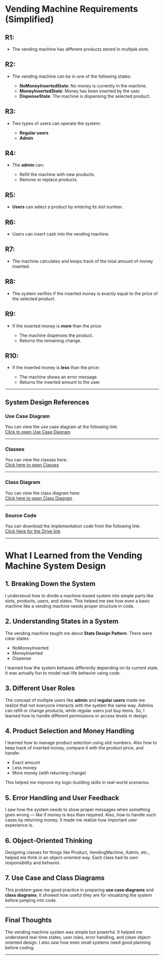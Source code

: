# Vending Machine Requirements (Simplified)

## R1:

* The vending machine has different products stored in multiple slots.

## R2:

* The vending machine can be in one of the following states:

  * **NoMoneyInsertedState**: No money is currently in the machine.
  * **MoneyInsertedState**: Money has been inserted by the user.
  * **DispenseState**: The machine is dispensing the selected product.

## R3:

* Two types of users can operate the system:

  * **Regular users**
  * **Admin**

## R4:

* The **admin** can:

  * Refill the machine with new products.
  * Remove or replace products.

## R5:

* **Users** can select a product by entering its slot number.

## R6:

* Users can insert cash into the vending machine.

## R7:

* The machine calculates and keeps track of the total amount of money inserted.

## R8:

* The system verifies if the inserted money is exactly equal to the price of the selected product.

## R9:

* If the inserted money is **more** than the price:

  * The machine dispenses the product.
  * Returns the remaining change.

## R10:

* If the inserted money is **less** than the price:

  * The machine shows an error message.
  * Returns the inserted amount to the user.

---

## System Design References

###  Use Case Diagram  
You can view the use case diagram at the following link:  
[Click to open Use Case Diagram](https://viewer.diagrams.net/?tags=%7B%7D&lightbox=1&target=blank&highlight=0000ff&edit=_blank&layers=1&nav=1&page-id=1o1s3NdxXUbViWnlhf0z&dark=1#R%3Cmxfile%3E%3Cdiagram%20name%3D%22Page-1%22%20id%3D%22QbBu87doMeKY3cXJm_e1%22%3E7Vtbc6M2FP41zCQPnuFiE%2BfRdjbb7cx2Zuu0fdyRQcZqBKKSfOuvrwQSBoPXl4asRfwS8NHlXHQ455OOYnmTePOZgnTxlYQQW64dbizvyXLdvmPb4iEp25zi%2Bn4%2Fp0QUhTnN2RGm6F%2BoiGpgtEQhZJWOnBDMUVolBiRJYMArNEApWVe7zQmuck1BBGuEaQBwnfoXCvlCUV2tmGz4BaJooVn7uiUGurcisAUIybpE8j5Z3oQSwvO3eDOBWJpPGyYf93ygtZCMwoSfMsBeut%2B%2F%2FTnebNcz9iv4Pusl0289NcsK4KXS2HJ9LOYbp1JkvlWG8P9ZSjnHMaARSixvZKeb4mePk1SQ%2BhmJww3vAYwi2SsQskEqqLsZxFuknhmf2T5hToQ%2BTbxlQ49lLjISHdycX33mP5hgqSYT5sjnq%2FIQ5BpfQUv3aQsqJdFeqRk5ZZ4Ngs4IDSHtqYYRI1iuwQ9scI6tMZzzwtiHp9RW3Jfdqw9JQKxMyjhFSXTcdjU7%2FVwFYAwQNlqDdB0aLT9S4qNM2HNl%2FxBfGYUsJUn4Qr4kK8QBRyS5u68axoy1LhT5CiEXzmqmFsECBq8TkecT4UTnq%2BBWhHdXkHIkUMMoz3tPWUIcqyz4lEs%2FJqLXHGcQYI5EahaOz2PxeHLE63qBOJymIJAzrgWaKtjIueHmYNJ3CighUBgkMeR0K7roAY%2BDfIgGYAOFRtYlNDNUfRYlIFMgMKAQVFTMvcMY4kXBjDMgh9tByPFF8hQa3WDH6V8g44DyF6SxRwg4tCSEfZYYX5JNCykilLyVOqaEl4He3OjwosNNObw82vXw4tiDlsKL18HwovPULbyc%2FjXGOTphuWmthzFGjFsPYpCtgMt1BJgZ7UYoGParSMOz60jDtRuQRnFI9OahoN%2FBUKB893dC4ls0eK8N6k%2FeqgDxsSK%2BNVeDGSGvMNQguSkknw6gr0w1xEYrgDCYYfXlCl1xAfzU1zrlGRq8BtW6km4GdjXd%2BH4debqDpnQzbAt5%2Bt1NN51KNaJVWrz615Rc07bwVAKLjM1ZSOPa1EA6n2Ss2ssubevBlrO%2Fs7qm5DRtqTjQ%2FmKsRA6ATXn%2FtFrdtSnE8t14xshMDX4IB251m9IQEArganSpg8JYILRnSuKL1TAFFe6XO3x9Plk5j2wqd%2Bi6yJujwocOosLfCEdz4QCyiHncjwyChrdTiIOyJ6U1f9mmsF1I0vaRCoW5IsfrNSwFSbPvgeA1omSZhL2AYKLgAKcgYTpgSacttWEZb3ohoK93NJrdCWYTK7tJlj3u86dsyTau8kf55f7%2BkPYgluEzmbG0avRc9Ft6PwblshsZsBzUzEz0UpcJSAKI%2F58upmT7%2FZKD33C5wXUaz4DayvbDDmZ7fYgZLGC4xLcq5Hln97pya%2BdWPr2Ue2XBRR4MqR18fiRU2cgfzEFmKEdoBBLESut04bb%2BQzg1U5HA6F2xrElJRzZT%2BiBL80YvAIUYAgYvWwNTIIrrexWI4theHaN47rtewHzsPEaRb1vG4e2KxAVRnVbKP2egviuLL0uRwd%2Bv5PB%2B6KvpKtuFRbqP4de3Hf5V6gLC0Fz8lddUuo1d%2FOEp2KXpjk172EVP3ABeTsUQnn%2FsipQmTDBgDDIxhsyt0rVhewcz5I99pNEEKapesecBEj5VV1SvfoGl9p0kRmEohzeufXYoDaUZ7bfxBHevrOb0nbon%2BA8NnuCd7wji5%2B6forO2z7t%2FLvc%2B%2FQc%3D%3C%2Fdiagram%3E%3Cdiagram%20id%3D%22685GCaHP-3-aFwweSdOf%22%20name%3D%22Page-2%22%3E7Vzfd5s2FP5rfE7z4Bx%2BYz8mTrN1O93apN3aveTIINtqADEhJ%2Fb%2B%2BkkgMAJsY2Js4%2FolhouQdK8%2B7v2kK6Wnj%2FzFLwSEs4%2FYhV5PU9xFT7%2FraZqpaib74ZJlItF1XUkkU4LcRKauBI%2FoPyiEabE5cmEkFaQYexSFstDBQQAdKskAIfhVLjbBntxqCKawJHh0gFeW%2Fo1cOhNSTVFWD36FaDpLm7bSJz5ISwtBNAMufs2J9Pc9fUQwpsmVvxhBj5svNUzy3v2ap1nPCAxonRe%2B%2FqY%2B%2Ff7wGXxSPfht7us%2Fnv7EfVHLC%2FDmQuOeZnmsvtuQd5kuhSGsf%2Be8n7c%2BIFMU9PQbJVxkt32KQyYyYhGFC9oHHpryUg7rGyRMuqqBXU3Fb9zOuCiYYKZPVdv8QT%2BKIXLDCmhJe%2BWav0asSVEZM0dSn9wGE5faZbKwKJsR3pMUlWlDar7Nio6OMXEh6YsHNxH2%2BBhssMEutvbghGbGXl9lasVi3%2FXyKwHwhUkjSlAw3W67kp2OqwD0AfI6rUH46na6%2F0h0H8Wd3bXvP8VXRmAU4sD9gj8EL4gCinDw7ko2TDfGOlPkI4SUgbWbWjgz6DyPWJwPGIh2V0GTOq%2B9QEIRYw03Sdy7iwPirYiCd0nvbzErNfFiCjBBLDQz4FOf%2Fdyp7PJ1hih8DIHDa3xlbCprhtcNF2uDvppRCcbCIPYhJUtWJH3BGAoKJhhYRkdec3RmIMrMckwmo2BAUKhpVvmKZLALwTN24BzaGXKOD7xNptGFd9T%2FBCMKCP2CUvLhAgp7HJ33nORzcdd8CvMl%2B1KnK%2F7FVLRr2cGoytBORXkfM1TKPkZVzJZ8jH6GPiaNVhcfU%2F%2BT9BOOEiWm7dm3Hopoz2YvKYK%2BnIaXGZPz8AdDXfYGtlqmG5pSQTdUpS26YZyhKxDYfcDYv3iDQ01TjzxhAexjRXTZXQ3GGD9DN2XKVS65Pos%2BMdVQdPMCkAfGnvhyma5exv7E1%2FpIY0p4CqqdTbhJw0tGPu2KeGNWxZtBW9TTPN94c1axhj3lFpf%2FdiXYtN15wplF3MxOVOPU1EBpQImbai%2B8tK1HNB%2F%2FiNObvKXHlnIE7Q%2FGCwsCsCrw10vZnZpCUTIdjxvqpgYb%2BcAlfZN7BbiMuXY640GgzyjaPcF%2BYzW6QgtNRaaFVlXSY1iV9DDbWoWwzpAV%2FoEpmjAA8Fzmdhx1iBpeliHW9j3IjfmXZQjbpSRtr6kQmCiyPWsThSCoxh5wnqcEzwO372APCzpACQii1GFx0Oaeedzf9F1Ant%2BR6fgda2zUizeUxT9XyS9%2FEk9c%2BU3%2B4upqnfbA5%2B4zGEehbPSk65fwvo3KxRszYN6pdTPQc11GIHCg9zZduhLth7oc7fWqnINauQbUVrS3zzDap6uYzgy6c%2B%2BShtxt8T5N3SqJlevnck%2FMufCFITGDT5aEpIn82hjUDeUwmYIARblxajit%2FylAHQlP0OlZMU9KcSB3s%2FdOHOY7PQAEehBEsNkYdIWiqIYm74uwjDJH0bWDbsMcnD1H4VfLiMLLHokGXp1I6Z8dWN%2BJ%2BZc5i%2BCHSzkcjn1V7WVrmKT7OXB9meGfpC7AdbvLv5Kcyrlzl9ImG6O8v1uv2mSzF%2FLy%2Bekp%2Bmt5a7%2F%2FqhkP6J%2B%2BEUz0ynOrBYOyb%2BSGnwBmdy4CPj%2ByNOOY4Nv072PjxVZjd%2BLYsWbI9owXdSHvhcLLLRD9lr7Drr9z%2BbUp7u4WuWJ3S3GT9Am6pTPGBduzfuM5ceAGtqZXj1E%2BoWUJYzNGzfzBi9xm1QiI6j7hOBGRjbdqFPbwWoVRTDorXsufOC7WZGjG5poo%2BzAhLdUUQyLTsjlKqk4adRclBxl9q3BezDaH15bebPxLm8EPPPxVO7%2FXD7%2FjgShCTp3RVfKju3Fs2QiSZQYIfpNDBL9dvRbfteA5xFp0YusN5aytGEuT43kXb%2B7L6ZiFc4p6U6eTHS9Iw1Vxlb9l1FWt%2Fe8FdbJP0TY7lQx4ytGAZ9UE3nbn1ibwzEK004eNgWcVgFfcTNIy8KoWdNYDL8ABrOXrsui13dvtETzmMUFh24XVusYMyBwMZEwY9TDBRgksc8VCXiBa32OzELbTdlYQS2rcK%2BCG7QDujcFVPZyHM2p6uKOCeWAXD%2Bg2Da3DwiL28MCRNZ1NvpHPK034%2FLWiyPHX0tRWAjCv5BMkiBmLr8HuG7JaTcgaWyHb1oxDVZt624G5raa2AVp17PztHlHd3SMqJ%2B4R7WN6RFXXiy5Raxrg9UHBJ9oHhtxuk9x9rnHIzLCuN1w5wO8SGE9mHjw4mOdTLXMLeGrDcKAeGYZVpx4PE5o7BkO1Jgy3e8i9wXBYiMBmU2%2FIJ8Gba2obhlXHLDo7Bz7uwohVXEdrvDDSdBK8N1Ss345bd8eJbm07UZ8KRnxBj71xh8CUAL5BEk%2B4qr3cf5xRHsu7Kap2oMhJxAKO%2BW4bGbxpsjDbelPMKfrIdfnrlalCGfrCYm9JHA4K%2B7JVI4VmDsG2UQHh4gS1RtqQ3a7%2BlW4CnNW%2FJNbf%2Fw8%3D%3C%2Fdiagram%3E%3Cdiagram%20id%3D%221o1s3NdxXUbViWnlhf0z%22%20name%3D%22Page-3%22%3E7Vxbc5s4FP41eawHSVwfUyfd3ZlmJpN0u%2B1TRzGKrSkgL8ixvb9%2BhQEDQgQbW9hOkpnW6MIBzvedCwfBFRqHqz9iPJ%2FdMZ8EV9DwV1fo5gpCZAJH%2FKQ966xH%2FBlZzzSmftYHyo5H%2Bh%2FJO4tpC%2BqTpDaRMxZwOq93TlgUkQmv9eE4Zsv6tGcW1I86x1PS6Hic4KDZ%2Bw%2F1%2BSzvhYZRDvxJ6HRWHNouRkJczM47khn22bLShW6v0DhmjGdb4WpMglR9hWKy%2Fb60jG7PLCYR32UHBL5a5CEJ%2FW%2Fmz%2B%2FhnfuFsl%2BfYCblBQeL%2FIqvoB0IeZ%2BfmRArzpqvc13Y%2Fy5YMfAp2SB1LSYAdy7g%2FlyOi61p%2BjteJJyFJC4EijPLZGbDuVK24qHQzzzdXITB9YSzWMx5ITGnAoyv%2BIkE9yyhnLJITHliXIiuTLgO6DQd4Gwuemc8DEQDiE224AGNyHhLD2N76HRfsmpVJthCJNhNxIXweC2m5DuYBUFzYpsQZe1lhSUonzOrEGTLbJwzc7qVXWInNnL49oAS6YPy2g9p9C5wdN2T42jpw%2FFxnXASvkkggevVkbSB20QSqpBEupCEpgJKSckxW0Q%2B8XNFLGeUk8c5nqSjSxFT68o7gp5sp64miBRqMjyFnjxPm54Opzw0Wyj%2FnZJlK%2BGzbp%2B%2ByF3FYYt8pJCKmge4j5m%2FmPCOY4ju2mEkFggliYyGDMIARzIUZCoYYCoI4Fq68Lf14f9XlAhlaWXAHYvI%2BnLxN10F%2FqqQ52qzf0cf%2Ft%2FwbyLGu6z0jPCwVR5ZZY%2BeNnt09eFx7fuXBYerMg93UPPw9MHxQEL2cmEGAgxFkg4H9VjFwXRA8kgC0plPvLOcxZOyVlOV3CtzFm0MALpjlkb8xzMcTbsOccbwW86O93b64D%2B8cNYK%2F5gFmQcwxmz3ssugeLh1PDxV1WTQGIkOr3694pBxPJl9OORaucVCO3hka1AKqKotx6oi4ID6mOv1yhd2HwksqXZqOwovMGxQ1lhIehBpGU70MuDy3MD26VbBAePkbkBjMemB8EXcHpHfY2oGoCndL6sYMKwX0FhOepyxpRi%2FjWMW6w0GJEnwRRHBlJNCWxEOVA8W9BFBVceSVRT51%2Bk6AdGKRPytq6X%2BcCbbl%2FiNFQOdKqpoQOULi76YBJjTl7p4lVbyI9yL2wNeqZNIvtjxUF1EwhbxhOR7lbrtFARlQRzHU8IbgjYgbS%2F7ANxUBa%2F%2BuAl04vWPauNn2hhZRfNmVR28We%2BJNzQyfbxyRdkTrnMhBipKmvsSw5IfHYFhiVGEkQshxrngbcGeeMuVVws6I8caFnJVne0D8i7IbaeJVF%2FUVbJ0o64qr72fyN0IuLtCBwx02tBtqupw7we43ilXA7iGJN3A7bBWqZefLV3rz3zmQDkXOikzgAG9kWsa2z%2BgiSi2PTBRVDW2t2vhGY52G47bsvfleWpVnUw%2FjkL%2BRkOvnBk8Jd621Ux5%2B2bPjTS8IUo3xqpK2Nu1VVnhAMAjVUA8WZBu4I5buTqDCgg6qVU3mGH0ZYblGiNgdwjTzY7Lqo%2BdC%2BgNI97jhnhkVDIA8LpYzegX2vlAf99gAEcO6M2AbmG6cT%2FNrfUOCRs6Jc6W2XDtcHSsuL%2Bzaxdax%2BvKtHk6IWk%2Faxu1HKgkTSbyuBQ6fIlM67tl4heH6WPFoNmi0SRY%2BGTbWd9BfqL5%2BjK3kuFsTqKNWyreGwYwfeyKk9mG5ECH1yMryn%2FkEtPtyl6iVe6UNvbPorotLWdNd7rVYpM5%2FdJ4VixhrD6etY900wykuyjTckZmpRhi9CxNAyS%2Fd9shuMVcS8HFRPb8nBA9flvjC523Ky7on%2FQwnqeATX7XrcfOml9oen0b5rabj8oMXjUCtcEdrxzYbTr2rqZjdoazo9mJKYUB1%2BhbFpQfzTYk6c5ODl92dbYsLx38PjzXVfjuZrpzINMrQaJ490gL%2BaVV%2FZ4De5Lftup35O6OtdRBw8Dhq9LO1kD2yYZaMq8BzcM6x0Ag3cU4qLctwLot2NbAgWC%2F0uUJPLRo3JOYigslsQZ6DUYaE3kjz3OACV0r%2Fd%2BRnKDZ87mFWSz2kNf1D8WgI5c3T3zLZu7obk66RBC4kgOyZNB3dkDyh1isgeuj9uFvZiK7vcixEfRUdPydkPHmrRDjhuJpjEOxxZ7TixX%2FvguW0mgqtu7wZEaj6mruJ1lkV9DmZMXrNMf5N3YmgpOk%2BnWe4uM7IfX9dHfl6m9VNfC4r2mj4qW8CoVdFYd7fIBHNMsvp2XMKb9Ah27%2FBw%3D%3D%3C%2Fdiagram%3E%3C%2Fmxfile%3E)

---

###  Classes  
You can view the classes here:  
[Click here to open Classes](https://viewer.diagrams.net/?tags=%7B%7D&lightbox=1&target=blank&highlight=0000ff&edit=_blank&layers=1&nav=1&page-id=npjNLc1JkDWQVycvxiI8&dark=1#R%3Cmxfile%3E%3Cdiagram%20name%3D%22Meeting%20Sheduler%202%22%20id%3D%22QbBu87doMeKY3cXJm_e1%22%3E7Vtbc6M2FP41zCQPnuFiE%2BfRdjbb7cx2Zuu0fdyRQcZqBKKSfOuvrwQSBoPXl4asRfwS8NHlXHQ455OOYnmTePOZgnTxlYQQW64dbizvyXLdvmPb4iEp25zi%2Bn4%2Fp0QUhTnN2RGm6F%2BoiGpgtEQhZJWOnBDMUVolBiRJYMArNEApWVe7zQmuck1BBGuEaQBwnfoXCvlCUV2tmGz4BaJooVn7uiUGurcisAUIybpE8j5Z3oQSwvO3eDOBWJpPGyYf93ygtZCMwoSfMsBeut%2B%2F%2FTnebNcz9iv4Pusl0289NcsK4KXS2HJ9LOYbp1JkvlWG8P9ZSjnHMaARSixvZKeb4mePk1SQ%2BhmJww3vAYwi2SsQskEqqLsZxFuknhmf2T5hToQ%2BTbxlQ49lLjISHdycX33mP5hgqSYT5sjnq%2FIQ5BpfQUv3aQsqJdFeqRk5ZZ4Ngs4IDSHtqYYRI1iuwQ9scI6tMZzzwtiHp9RW3Jfdqw9JQKxMyjhFSXTcdjU7%2FVwFYAwQNlqDdB0aLT9S4qNM2HNl%2FxBfGYUsJUn4Qr4kK8QBRyS5u68axoy1LhT5CiEXzmqmFsECBq8TkecT4UTnq%2BBWhHdXkHIkUMMoz3tPWUIcqyz4lEs%2FJqLXHGcQYI5EahaOz2PxeHLE63qBOJymIJAzrgWaKtjIueHmYNJ3CighUBgkMeR0K7roAY%2BDfIgGYAOFRtYlNDNUfRYlIFMgMKAQVFTMvcMY4kXBjDMgh9tByPFF8hQa3WDH6V8g44DyF6SxRwg4tCSEfZYYX5JNCykilLyVOqaEl4He3OjwosNNObw82vXw4tiDlsKL18HwovPULbyc%2FjXGOTphuWmthzFGjFsPYpCtgMt1BJgZ7UYoGParSMOz60jDtRuQRnFI9OahoN%2FBUKB893dC4ls0eK8N6k%2FeqgDxsSK%2BNVeDGSGvMNQguSkknw6gr0w1xEYrgDCYYfXlCl1xAfzU1zrlGRq8BtW6km4GdjXd%2BH4debqDpnQzbAt5%2Bt1NN51KNaJVWrz615Rc07bwVAKLjM1ZSOPa1EA6n2Ss2ssubevBlrO%2Fs7qm5DRtqTjQ%2FmKsRA6ATXn%2FtFrdtSnE8t14xshMDX4IB251m9IQEArganSpg8JYILRnSuKL1TAFFe6XO3x9Plk5j2wqd%2Bi6yJujwocOosLfCEdz4QCyiHncjwyChrdTiIOyJ6U1f9mmsF1I0vaRCoW5IsfrNSwFSbPvgeA1omSZhL2AYKLgAKcgYTpgSacttWEZb3ohoK93NJrdCWYTK7tJlj3u86dsyTau8kf55f7%2BkPYgluEzmbG0avRc9Ft6PwblshsZsBzUzEz0UpcJSAKI%2F58upmT7%2FZKD33C5wXUaz4DayvbDDmZ7fYgZLGC4xLcq5Hln97pya%2BdWPr2Ue2XBRR4MqR18fiRU2cgfzEFmKEdoBBLESut04bb%2BQzg1U5HA6F2xrElJRzZT%2BiBL80YvAIUYAgYvWwNTIIrrexWI4theHaN47rtewHzsPEaRb1vG4e2KxAVRnVbKP2egviuLL0uRwd%2Bv5PB%2B6KvpKtuFRbqP4de3Hf5V6gLC0Fz8lddUuo1d%2FOEp2KXpjk172EVP3ABeTsUQnn%2FsipQmTDBgDDIxhsyt0rVhewcz5I99pNEEKapesecBEj5VV1SvfoGl9p0kRmEohzeufXYoDaUZ7bfxBHevrOb0nbon%2BA8NnuCd7wji5%2B6forO2z7t%2FLvc%2B%2FQc%3D%3C%2Fdiagram%3E%3Cdiagram%20id%3D%22685GCaHP-3-aFwweSdOf%22%20name%3D%22Meeting%20Scheduler%203%22%3E7Vzfd5s2FP5rfE7z4Bx%2BYz8mTrN1O93apN3aveTIINtqADEhJ%2Fb%2B%2BkkgMAJsY2Js4%2FolhouQdK8%2B7v2kK6Wnj%2FzFLwSEs4%2FYhV5PU9xFT7%2FraZqpaib74ZJlItF1XUkkU4LcRKauBI%2FoPyiEabE5cmEkFaQYexSFstDBQQAdKskAIfhVLjbBntxqCKawJHh0gFeW%2Fo1cOhNSTVFWD36FaDpLm7bSJz5ISwtBNAMufs2J9Pc9fUQwpsmVvxhBj5svNUzy3v2ap1nPCAxonRe%2B%2FqY%2B%2Ff7wGXxSPfht7us%2Fnv7EfVHLC%2FDmQuOeZnmsvtuQd5kuhSGsf%2Be8n7c%2BIFMU9PQbJVxkt32KQyYyYhGFC9oHHpryUg7rGyRMuqqBXU3Fb9zOuCiYYKZPVdv8QT%2BKIXLDCmhJe%2BWav0asSVEZM0dSn9wGE5faZbKwKJsR3pMUlWlDar7Nio6OMXEh6YsHNxH2%2BBhssMEutvbghGbGXl9lasVi3%2FXyKwHwhUkjSlAw3W67kp2OqwD0AfI6rUH46na6%2F0h0H8Wd3bXvP8VXRmAU4sD9gj8EL4gCinDw7ko2TDfGOlPkI4SUgbWbWjgz6DyPWJwPGIh2V0GTOq%2B9QEIRYw03Sdy7iwPirYiCd0nvbzErNfFiCjBBLDQz4FOf%2Fdyp7PJ1hih8DIHDa3xlbCprhtcNF2uDvppRCcbCIPYhJUtWJH3BGAoKJhhYRkdec3RmIMrMckwmo2BAUKhpVvmKZLALwTN24BzaGXKOD7xNptGFd9T%2FBCMKCP2CUvLhAgp7HJ33nORzcdd8CvMl%2B1KnK%2F7FVLRr2cGoytBORXkfM1TKPkZVzJZ8jH6GPiaNVhcfU%2F%2BT9BOOEiWm7dm3Hopoz2YvKYK%2BnIaXGZPz8AdDXfYGtlqmG5pSQTdUpS26YZyhKxDYfcDYv3iDQ01TjzxhAexjRXTZXQ3GGD9DN2XKVS65Pos%2BMdVQdPMCkAfGnvhyma5exv7E1%2FpIY0p4CqqdTbhJw0tGPu2KeGNWxZtBW9TTPN94c1axhj3lFpf%2FdiXYtN15wplF3MxOVOPU1EBpQImbai%2B8tK1HNB%2F%2FiNObvKXHlnIE7Q%2FGCwsCsCrw10vZnZpCUTIdjxvqpgYb%2BcAlfZN7BbiMuXY640GgzyjaPcF%2BYzW6QgtNRaaFVlXSY1iV9DDbWoWwzpAV%2FoEpmjAA8Fzmdhx1iBpeliHW9j3IjfmXZQjbpSRtr6kQmCiyPWsThSCoxh5wnqcEzwO372APCzpACQii1GFx0Oaeedzf9F1Ant%2BR6fgda2zUizeUxT9XyS9%2FEk9c%2BU3%2B4upqnfbA5%2B4zGEehbPSk65fwvo3KxRszYN6pdTPQc11GIHCg9zZduhLth7oc7fWqnINauQbUVrS3zzDap6uYzgy6c%2B%2BShtxt8T5N3SqJlevnck%2FMufCFITGDT5aEpIn82hjUDeUwmYIARblxajit%2FylAHQlP0OlZMU9KcSB3s%2FdOHOY7PQAEehBEsNkYdIWiqIYm74uwjDJH0bWDbsMcnD1H4VfLiMLLHokGXp1I6Z8dWN%2BJ%2BZc5i%2BCHSzkcjn1V7WVrmKT7OXB9meGfpC7AdbvLv5Kcyrlzl9ImG6O8v1uv2mSzF%2FLy%2Bekp%2Bmt5a7%2F%2FqhkP6J%2B%2BEUz0ynOrBYOyb%2BSGnwBmdy4CPj%2ByNOOY4Nv072PjxVZjd%2BLYsWbI9owXdSHvhcLLLRD9lr7Drr9z%2BbUp7u4WuWJ3S3GT9Am6pTPGBduzfuM5ceAGtqZXj1E%2BoWUJYzNGzfzBi9xm1QiI6j7hOBGRjbdqFPbwWoVRTDorXsufOC7WZGjG5poo%2BzAhLdUUQyLTsjlKqk4adRclBxl9q3BezDaH15bebPxLm8EPPPxVO7%2FXD7%2FjgShCTp3RVfKju3Fs2QiSZQYIfpNDBL9dvRbfteA5xFp0YusN5aytGEuT43kXb%2B7L6ZiFc4p6U6eTHS9Iw1Vxlb9l1FWt%2Fe8FdbJP0TY7lQx4ytGAZ9UE3nbn1ibwzEK004eNgWcVgFfcTNIy8KoWdNYDL8ABrOXrsui13dvtETzmMUFh24XVusYMyBwMZEwY9TDBRgksc8VCXiBa32OzELbTdlYQS2rcK%2BCG7QDujcFVPZyHM2p6uKOCeWAXD%2Bg2Da3DwiL28MCRNZ1NvpHPK034%2FLWiyPHX0tRWAjCv5BMkiBmLr8HuG7JaTcgaWyHb1oxDVZt624G5raa2AVp17PztHlHd3SMqJ%2B4R7WN6RFXXiy5Raxrg9UHBJ9oHhtxuk9x9rnHIzLCuN1w5wO8SGE9mHjw4mOdTLXMLeGrDcKAeGYZVpx4PE5o7BkO1Jgy3e8i9wXBYiMBmU2%2FIJ8Gba2obhlXHLDo7Bz7uwohVXEdrvDDSdBK8N1Ss345bd8eJbm07UZ8KRnxBj71xh8CUAL5BEk%2B4qr3cf5xRHsu7Kap2oMhJxAKO%2BW4bGbxpsjDbelPMKfrIdfnrlalCGfrCYm9JHA4K%2B7JVI4VmDsG2UQHh4gS1RtqQ3a7%2BlW4CnNW%2FJNbf%2Fw8%3D%3C%2Fdiagram%3E%3Cdiagram%20id%3D%221o1s3NdxXUbViWnlhf0z%22%20name%3D%22Vending%20Machine%201%22%3E7Vxbc5s4FP41eawHSVwfUyfd3ZlmJpN0u%2B1TRzGKrSkgL8ixvb9%2BhQEDQgQbW9hOkpnW6MIBzvedCwfBFRqHqz9iPJ%2FdMZ8EV9DwV1fo5gpCZAJH%2FKQ966xH%2FBlZzzSmftYHyo5H%2Bh%2FJO4tpC%2BqTpDaRMxZwOq93TlgUkQmv9eE4Zsv6tGcW1I86x1PS6Hic4KDZ%2Bw%2F1%2BSzvhYZRDvxJ6HRWHNouRkJczM47khn22bLShW6v0DhmjGdb4WpMglR9hWKy%2Fb60jG7PLCYR32UHBL5a5CEJ%2FW%2Fmz%2B%2FhnfuFsl%2BfYCblBQeL%2FIqvoB0IeZ%2BfmRArzpqvc13Y%2Fy5YMfAp2SB1LSYAdy7g%2FlyOi61p%2BjteJJyFJC4EijPLZGbDuVK24qHQzzzdXITB9YSzWMx5ITGnAoyv%2BIkE9yyhnLJITHliXIiuTLgO6DQd4Gwuemc8DEQDiE224AGNyHhLD2N76HRfsmpVJthCJNhNxIXweC2m5DuYBUFzYpsQZe1lhSUonzOrEGTLbJwzc7qVXWInNnL49oAS6YPy2g9p9C5wdN2T42jpw%2FFxnXASvkkggevVkbSB20QSqpBEupCEpgJKSckxW0Q%2B8XNFLGeUk8c5nqSjSxFT68o7gp5sp64miBRqMjyFnjxPm54Opzw0Wyj%2FnZJlK%2BGzbp%2B%2ByF3FYYt8pJCKmge4j5m%2FmPCOY4ju2mEkFggliYyGDMIARzIUZCoYYCoI4Fq68Lf14f9XlAhlaWXAHYvI%2BnLxN10F%2FqqQ52qzf0cf%2Ft%2FwbyLGu6z0jPCwVR5ZZY%2BeNnt09eFx7fuXBYerMg93UPPw9MHxQEL2cmEGAgxFkg4H9VjFwXRA8kgC0plPvLOcxZOyVlOV3CtzFm0MALpjlkb8xzMcTbsOccbwW86O93b64D%2B8cNYK%2F5gFmQcwxmz3ssugeLh1PDxV1WTQGIkOr3694pBxPJl9OORaucVCO3hka1AKqKotx6oi4ID6mOv1yhd2HwksqXZqOwovMGxQ1lhIehBpGU70MuDy3MD26VbBAePkbkBjMemB8EXcHpHfY2oGoCndL6sYMKwX0FhOepyxpRi%2FjWMW6w0GJEnwRRHBlJNCWxEOVA8W9BFBVceSVRT51%2Bk6AdGKRPytq6X%2BcCbbl%2FiNFQOdKqpoQOULi76YBJjTl7p4lVbyI9yL2wNeqZNIvtjxUF1EwhbxhOR7lbrtFARlQRzHU8IbgjYgbS%2F7ANxUBa%2F%2BuAl04vWPauNn2hhZRfNmVR28We%2BJNzQyfbxyRdkTrnMhBipKmvsSw5IfHYFhiVGEkQshxrngbcGeeMuVVws6I8caFnJVne0D8i7IbaeJVF%2FUVbJ0o64qr72fyN0IuLtCBwx02tBtqupw7we43ilXA7iGJN3A7bBWqZefLV3rz3zmQDkXOikzgAG9kWsa2z%2BgiSi2PTBRVDW2t2vhGY52G47bsvfleWpVnUw%2FjkL%2BRkOvnBk8Jd621Ux5%2B2bPjTS8IUo3xqpK2Nu1VVnhAMAjVUA8WZBu4I5buTqDCgg6qVU3mGH0ZYblGiNgdwjTzY7Lqo%2BdC%2BgNI97jhnhkVDIA8LpYzegX2vlAf99gAEcO6M2AbmG6cT%2FNrfUOCRs6Jc6W2XDtcHSsuL%2Bzaxdax%2BvKtHk6IWk%2Faxu1HKgkTSbyuBQ6fIlM67tl4heH6WPFoNmi0SRY%2BGTbWd9BfqL5%2BjK3kuFsTqKNWyreGwYwfeyKk9mG5ECH1yMryn%2FkEtPtyl6iVe6UNvbPorotLWdNd7rVYpM5%2FdJ4VixhrD6etY900wykuyjTckZmpRhi9CxNAyS%2Fd9shuMVcS8HFRPb8nBA9flvjC523Ky7on%2FQwnqeATX7XrcfOml9oen0b5rabj8oMXjUCtcEdrxzYbTr2rqZjdoazo9mJKYUB1%2BhbFpQfzTYk6c5ODl92dbYsLx38PjzXVfjuZrpzINMrQaJ490gL%2BaVV%2FZ4De5Lftup35O6OtdRBw8Dhq9LO1kD2yYZaMq8BzcM6x0Ag3cU4qLctwLot2NbAgWC%2F0uUJPLRo3JOYigslsQZ6DUYaE3kjz3OACV0r%2Fd%2BRnKDZ87mFWSz2kNf1D8WgI5c3T3zLZu7obk66RBC4kgOyZNB3dkDyh1isgeuj9uFvZiK7vcixEfRUdPydkPHmrRDjhuJpjEOxxZ7TixX%2FvguW0mgqtu7wZEaj6mruJ1lkV9DmZMXrNMf5N3YmgpOk%2BnWe4uM7IfX9dHfl6m9VNfC4r2mj4qW8CoVdFYd7fIBHNMsvp2XMKb9Ah27%2FBw%3D%3D%3C%2Fdiagram%3E%3Cdiagram%20id%3D%22npjNLc1JkDWQVycvxiI8%22%20name%3D%22Vending%20Machine%202%22%3E7Vxbb6s4EP41kbIPkQLk0jzmtm3V26qpus8OOMFawBzbNMn59TsGQ0KgbVCbXUxTqQIGX2bG4%2FnGY5OWNfW31wyF7gN1sNcyu862Zc1apmn1jCFcJGWXUOCvm1DWjDgJzdgTFuQ3VsS0WEQczHMFBaWeIGGeaNMgwLbI0RBjdJMvtqJevtcQrXGBsLCRV6T%2BTRzhKqrZ7e5f3GCydtOuB%2BkbH6WlFYG7yKGbA5I1b1lTRqlI7vztFHtSfaliknp%2FvvM244zhQJxSwcX31nL5y5v9Duy7zXDyOne3HdXKG%2FIiJXHLHHjQ3iSULIudUsTgVyT5nPiIrUnQssbdcJs9dgQNgdSLSQJvRQd5ZC1L2cAbZkDdtwB3a3WN%2B1keE1YU5CnrW77o8NhExlDATPortvwXo04EtqDaA40kTea7AXKha6CFxzSXSWZSw0z7Mg67LeF1SZmDWUe9GHPqyWH4QA1V1O3hlcj0%2FX6TqSKPebeKVQLkK60uBCPB%2BnPdFfT0%2FwogtSvZJ8EJ414z3sUuVMpXlvsiCbpJETJi45oNwpJ93LGZ69J8w0wQ8P3jxHvNYrc2Ub5slvQ5oVBq5cWOfEXAwYKHED5cZgbcblwi8CJEUhOzDWBi1o1sG2%2Ffdd1GBgiApZj6WLAdFFEVhlcKQxSMDnrqebPHpAyS3EM46isiUji4ztreIwXcKLCoABxmA4Fj4dELalSY8hz0daux4w1VoHDoe%2BEd8uW0DZY8zHN%2FcWRfdmSGOTjyZIOiJzNGZZ7MOJcn6zXQkz0j%2B5%2BLJ6sQ%2F9KnlfT%2BXF9nxvfst4YTj3DRGs5kQH8SqNVMmK%2BF8z%2FCZJHjKMhqKxy7hQpTWTuG5T9qA14VhGLYB1j6Xrl0wcbRMA%2BNoxJoNEuhcXQuaOw3EBqzAM8rPuEg8jNKvrR6qrZEvwBsWmV68zR9uh%2B%2FzLVzSZP56%2Fx5fK0f44vH8fROO66fXm7mz%2FXguimLrmxLQgGLYfX6RWQxy5Dl6lzIMvhhyHIr%2BVnJkf0AXm4XAokLrFRZJwQcZsYDDfCujXwaBULLsDdkmPNJJAQN2jLKfYz8JWZaisKwiFgwdVGwxm1fDoymYngY8WwlovmgcJdu5oxR9sDXbRvqYU0nShQ64CFvgzcQgLJdLcelKWGD0U3DhH3cULIivSqLG862Ih02MG4YOz6weEH9CqkvUNgd3iV65ZcTC%2F95ujw7LqKp8sON80X%2Bf8RE8yi0264PtFZjnUZCT94PUvta8p%2FP4mspgk09D9tiirhbXQBdIrzhcYB3NShJDJUFeNk2%2FrcHeFcNDPBeceAAyjwg2yXBJb9TZeEaJ8Ri7Z6aHKuZI2nUtjx6Q8RDSw8v3pGK6yiV8vXYkd5e36CchpghQVnZuJy4xKyZRGr%2F%2F16KUZTp5GP%2BP9R1YmnUDUlgNiTP36ysckNS%2FZfkeD3FgVVwDFvtON2npQjJQlh3KSCwCGRoNCMc7sAR67mk5xgx2z0%2BW6jnOUlYHhM52b9iWrpkKQyre5SmGKbbSwdpCssqSVP0zvbRwKiBaYpHKsgKTEAQetmOqrR%2BjGMGrTdEdN6NEiTdjXLiDFFXTm2zG5O1kyX7FvhwNtbng%2BDGHG7op1%2FGZocbTv4S7Wzf1KZoVYIqpzp3a%2FDZAKaEqYc4xxzq0JUUBv5VnhruslR1d7HjAvuf%2BP28QR7ZgAS2%2FJim45%2Bh3LGZ%2BMRxZPXS0Wew%2FHew1GP3e2yhP8qbgtnrl5iCYfSLtmBVNwV43P%2FmR%2Fzuev%2FbKdb8Xw%3D%3D%3C%2Fdiagram%3E%3Cdiagram%20id%3D%228qslMoILVUiS1fo252IF%22%20name%3D%22Vending%20Machine%203%22%3E7VzbcuI4EP0aVzEPqcI24fIIhk2yMyRbITXzOCVsgbUjWx5JDrBfvy0jGwwki5NhFjnwgt3WpbslndNqXyzXi5Y3HCXhmAWYWk4zWFru0HLg1%2BnCn5Ks1hK71W2uJXNOAi3bCCbkH6yFebGUBFiUCkrGqCRJWeizOMa%2BLMkQ52xRLjZjtNxrguZ4TzDxEd2XfiOBDLXUaTY3F24xmYd51%2B38SoTy0logQhSwxZbIHVmuxxmT66No6WGq3Jc7Zl3vjxeuFppxHMtjKkhv%2FOfN94fp4yj%2BMV7%2BHf%2F8HvAr3cozoqm22HLaFNobJEpludKOaP9MlZ6DCPE5iS2330yWxemVZAmIWplI4qW8QpTMVSkfdMMcpJsW4Giu%2F7N%2BpruCGQN7DvWtLlyJbIr0oYCz7m%2B%2F5b84C1KYC7o98Mi6yXI3IN7rGmTJrizkSpl8YuZ92dvdHtB1yniA%2BZW%2B0BeMqmF4xQ1V3E3xTBb%2BfrnJ3JG7urv7VWIUaa9OJCfx%2FL99t%2Ben%2F9cA5V2lPomPGPcz012uEu18PXOflMA0KxJOfHxmgzDlr3fslLp0njGXBLC%2Fv0avYQZrA41lw3WfAwalZjQD8hkBgAWEkBH8DW04XIRE4kmClCeGC%2BDEohvVNl6%2BCN12QQjApZhFWPIVFNEVWjmHaBrt5iSz2HBSQUnhNh1dayHSPDgv2t4wBRxosqhAHE4NiWNC2YU1Kix5Af66Mxh4Ex0obGMvXEORWrbxVCRl7S9A9m4g6zV3gMzZBzK7dwjI7FMBmVtDIPMoEuKCZMcjgeUoM2YEUw1nbwzBPpCzYPWFLGh8eqO%2FTEGsImGRZzDaByCrSFeUIMs5FWS1aghZj8j%2FcUGsCjt29jBT8aowN%2FwSG%2FWtzoASIa3OUKUgjgrDz8yY9yUgPsSURUGgg%2ByGjrzvoIKnamcbiU9lJ5kx7hxHQEu%2F1i5TuNF2dsixZR%2FgxoPhfO9U3HhdQ2608j0p3T%2FDcRoVknJpfVYtq3hh2LyKd%2FvgPXzpP42Mw6TB6OvosX9jnuKT%2B7732TitH55uR4%2FnoXVd8kTXu7uu3iFmcQ4xS%2FdUzNL%2BYMxyp%2FSZqZF9hV7uJhLJC61U2SjEAlbGmMV41UARS2NpZNybcCzEIJWSxQ0V5t6n0RRzI03hWKY89kIUz3EjUgNjqBkUI1FsRQwfFBGyxYhzxsdi3vChHjZ0oaRJAAh5Fz%2BDAYyvznJc6hI2dK93woZi87kdNnQPhQ0n25B2ahg29IMIVLyQfoXUFzjsM16t%2FSouz1j99nR58YCboc5PFsE79f8QC40yaLdxPsxaTXWWSjN130rtG6l%2FOYtvpAk%2BoxT70kMirG6AKQGe3XPLEV7n%2BsgAz2mfKsDr1jDA%2B4rjAFhmjPyQxJf0TpV9a5YPy7x7bG7szICkVrfl0TMiFE0pnrxglTDRKo31OFBob25QzhLMkWT80LgcucU8M4v0%2Ff8vyox9m45%2BMemDQidWk7om%2BcuapPnrlVSuSab%2Fkhs%2FT3NgF5zRViNL9xlpwnojbLoVEFjEKjQaEgFHAMRmbukFRtwPd58tNPM5SdgeE7XY3zO1jMlSuDuvOdnFUylbaQo3T2VspylaJ3vPqVfDNMU9k2QGU0ASdrkdVWn%2FmMUMRt8QMflulCT53aggyxA11dJ2mpnYOFuKrxdsr8bz%2BYRBXZ5tsN3ODqkc%2F%2FLsG74CAKebT9Nk1242n%2FhxR%2F8C%3C%2Fdiagram%3E%3C%2Fmxfile%3E)


---

###  Class Diagram 
You can view the class diagram here:  
[Click here to open Class Diagram](https://viewer.diagrams.net/?tags=%7B%7D&lightbox=1&target=blank&highlight=0000ff&edit=_blank&layers=1&nav=1&page-id=8qslMoILVUiS1fo252IF&dark=1#R%3Cmxfile%3E%3Cdiagram%20name%3D%22Meeting%20Sheduler%202%22%20id%3D%22QbBu87doMeKY3cXJm_e1%22%3E7Vtbc6M2FP41zCQPnuFiE%2BfRdjbb7cx2Zuu0fdyRQcZqBKKSfOuvrwQSBoPXl4asRfwS8NHlXHQ455OOYnmTePOZgnTxlYQQW64dbizvyXLdvmPb4iEp25zi%2Bn4%2Fp0QUhTnN2RGm6F%2BoiGpgtEQhZJWOnBDMUVolBiRJYMArNEApWVe7zQmuck1BBGuEaQBwnfoXCvlCUV2tmGz4BaJooVn7uiUGurcisAUIybpE8j5Z3oQSwvO3eDOBWJpPGyYf93ygtZCMwoSfMsBeut%2B%2F%2FTnebNcz9iv4Pusl0289NcsK4KXS2HJ9LOYbp1JkvlWG8P9ZSjnHMaARSixvZKeb4mePk1SQ%2BhmJww3vAYwi2SsQskEqqLsZxFuknhmf2T5hToQ%2BTbxlQ49lLjISHdycX33mP5hgqSYT5sjnq%2FIQ5BpfQUv3aQsqJdFeqRk5ZZ4Ngs4IDSHtqYYRI1iuwQ9scI6tMZzzwtiHp9RW3Jfdqw9JQKxMyjhFSXTcdjU7%2FVwFYAwQNlqDdB0aLT9S4qNM2HNl%2FxBfGYUsJUn4Qr4kK8QBRyS5u68axoy1LhT5CiEXzmqmFsECBq8TkecT4UTnq%2BBWhHdXkHIkUMMoz3tPWUIcqyz4lEs%2FJqLXHGcQYI5EahaOz2PxeHLE63qBOJymIJAzrgWaKtjIueHmYNJ3CighUBgkMeR0K7roAY%2BDfIgGYAOFRtYlNDNUfRYlIFMgMKAQVFTMvcMY4kXBjDMgh9tByPFF8hQa3WDH6V8g44DyF6SxRwg4tCSEfZYYX5JNCykilLyVOqaEl4He3OjwosNNObw82vXw4tiDlsKL18HwovPULbyc%2FjXGOTphuWmthzFGjFsPYpCtgMt1BJgZ7UYoGParSMOz60jDtRuQRnFI9OahoN%2FBUKB893dC4ls0eK8N6k%2FeqgDxsSK%2BNVeDGSGvMNQguSkknw6gr0w1xEYrgDCYYfXlCl1xAfzU1zrlGRq8BtW6km4GdjXd%2BH4debqDpnQzbAt5%2Bt1NN51KNaJVWrz615Rc07bwVAKLjM1ZSOPa1EA6n2Ss2ssubevBlrO%2Fs7qm5DRtqTjQ%2FmKsRA6ATXn%2FtFrdtSnE8t14xshMDX4IB251m9IQEArganSpg8JYILRnSuKL1TAFFe6XO3x9Plk5j2wqd%2Bi6yJujwocOosLfCEdz4QCyiHncjwyChrdTiIOyJ6U1f9mmsF1I0vaRCoW5IsfrNSwFSbPvgeA1omSZhL2AYKLgAKcgYTpgSacttWEZb3ohoK93NJrdCWYTK7tJlj3u86dsyTau8kf55f7%2BkPYgluEzmbG0avRc9Ft6PwblshsZsBzUzEz0UpcJSAKI%2F58upmT7%2FZKD33C5wXUaz4DayvbDDmZ7fYgZLGC4xLcq5Hln97pya%2BdWPr2Ue2XBRR4MqR18fiRU2cgfzEFmKEdoBBLESut04bb%2BQzg1U5HA6F2xrElJRzZT%2BiBL80YvAIUYAgYvWwNTIIrrexWI4theHaN47rtewHzsPEaRb1vG4e2KxAVRnVbKP2egviuLL0uRwd%2Bv5PB%2B6KvpKtuFRbqP4de3Hf5V6gLC0Fz8lddUuo1d%2FOEp2KXpjk172EVP3ABeTsUQnn%2FsipQmTDBgDDIxhsyt0rVhewcz5I99pNEEKapesecBEj5VV1SvfoGl9p0kRmEohzeufXYoDaUZ7bfxBHevrOb0nbon%2BA8NnuCd7wji5%2B6forO2z7t%2FLvc%2B%2FQc%3D%3C%2Fdiagram%3E%3Cdiagram%20id%3D%22685GCaHP-3-aFwweSdOf%22%20name%3D%22Meeting%20Scheduler%203%22%3E7Vzfd5s2FP5rfE7z4Bx%2BYz8mTrN1O93apN3aveTIINtqADEhJ%2Fb%2B%2BkkgMAJsY2Js4%2FolhouQdK8%2B7v2kK6Wnj%2FzFLwSEs4%2FYhV5PU9xFT7%2FraZqpaib74ZJlItF1XUkkU4LcRKauBI%2FoPyiEabE5cmEkFaQYexSFstDBQQAdKskAIfhVLjbBntxqCKawJHh0gFeW%2Fo1cOhNSTVFWD36FaDpLm7bSJz5ISwtBNAMufs2J9Pc9fUQwpsmVvxhBj5svNUzy3v2ap1nPCAxonRe%2B%2FqY%2B%2Ff7wGXxSPfht7us%2Fnv7EfVHLC%2FDmQuOeZnmsvtuQd5kuhSGsf%2Be8n7c%2BIFMU9PQbJVxkt32KQyYyYhGFC9oHHpryUg7rGyRMuqqBXU3Fb9zOuCiYYKZPVdv8QT%2BKIXLDCmhJe%2BWav0asSVEZM0dSn9wGE5faZbKwKJsR3pMUlWlDar7Nio6OMXEh6YsHNxH2%2BBhssMEutvbghGbGXl9lasVi3%2FXyKwHwhUkjSlAw3W67kp2OqwD0AfI6rUH46na6%2F0h0H8Wd3bXvP8VXRmAU4sD9gj8EL4gCinDw7ko2TDfGOlPkI4SUgbWbWjgz6DyPWJwPGIh2V0GTOq%2B9QEIRYw03Sdy7iwPirYiCd0nvbzErNfFiCjBBLDQz4FOf%2Fdyp7PJ1hih8DIHDa3xlbCprhtcNF2uDvppRCcbCIPYhJUtWJH3BGAoKJhhYRkdec3RmIMrMckwmo2BAUKhpVvmKZLALwTN24BzaGXKOD7xNptGFd9T%2FBCMKCP2CUvLhAgp7HJ33nORzcdd8CvMl%2B1KnK%2F7FVLRr2cGoytBORXkfM1TKPkZVzJZ8jH6GPiaNVhcfU%2F%2BT9BOOEiWm7dm3Hopoz2YvKYK%2BnIaXGZPz8AdDXfYGtlqmG5pSQTdUpS26YZyhKxDYfcDYv3iDQ01TjzxhAexjRXTZXQ3GGD9DN2XKVS65Pos%2BMdVQdPMCkAfGnvhyma5exv7E1%2FpIY0p4CqqdTbhJw0tGPu2KeGNWxZtBW9TTPN94c1axhj3lFpf%2FdiXYtN15wplF3MxOVOPU1EBpQImbai%2B8tK1HNB%2F%2FiNObvKXHlnIE7Q%2FGCwsCsCrw10vZnZpCUTIdjxvqpgYb%2BcAlfZN7BbiMuXY640GgzyjaPcF%2BYzW6QgtNRaaFVlXSY1iV9DDbWoWwzpAV%2FoEpmjAA8Fzmdhx1iBpeliHW9j3IjfmXZQjbpSRtr6kQmCiyPWsThSCoxh5wnqcEzwO372APCzpACQii1GFx0Oaeedzf9F1Ant%2BR6fgda2zUizeUxT9XyS9%2FEk9c%2BU3%2B4upqnfbA5%2B4zGEehbPSk65fwvo3KxRszYN6pdTPQc11GIHCg9zZduhLth7oc7fWqnINauQbUVrS3zzDap6uYzgy6c%2B%2BShtxt8T5N3SqJlevnck%2FMufCFITGDT5aEpIn82hjUDeUwmYIARblxajit%2FylAHQlP0OlZMU9KcSB3s%2FdOHOY7PQAEehBEsNkYdIWiqIYm74uwjDJH0bWDbsMcnD1H4VfLiMLLHokGXp1I6Z8dWN%2BJ%2BZc5i%2BCHSzkcjn1V7WVrmKT7OXB9meGfpC7AdbvLv5Kcyrlzl9ImG6O8v1uv2mSzF%2FLy%2Bekp%2Bmt5a7%2F%2FqhkP6J%2B%2BEUz0ynOrBYOyb%2BSGnwBmdy4CPj%2ByNOOY4Nv072PjxVZjd%2BLYsWbI9owXdSHvhcLLLRD9lr7Drr9z%2BbUp7u4WuWJ3S3GT9Am6pTPGBduzfuM5ceAGtqZXj1E%2BoWUJYzNGzfzBi9xm1QiI6j7hOBGRjbdqFPbwWoVRTDorXsufOC7WZGjG5poo%2BzAhLdUUQyLTsjlKqk4adRclBxl9q3BezDaH15bebPxLm8EPPPxVO7%2FXD7%2FjgShCTp3RVfKju3Fs2QiSZQYIfpNDBL9dvRbfteA5xFp0YusN5aytGEuT43kXb%2B7L6ZiFc4p6U6eTHS9Iw1Vxlb9l1FWt%2Fe8FdbJP0TY7lQx4ytGAZ9UE3nbn1ibwzEK004eNgWcVgFfcTNIy8KoWdNYDL8ABrOXrsui13dvtETzmMUFh24XVusYMyBwMZEwY9TDBRgksc8VCXiBa32OzELbTdlYQS2rcK%2BCG7QDujcFVPZyHM2p6uKOCeWAXD%2Bg2Da3DwiL28MCRNZ1NvpHPK034%2FLWiyPHX0tRWAjCv5BMkiBmLr8HuG7JaTcgaWyHb1oxDVZt624G5raa2AVp17PztHlHd3SMqJ%2B4R7WN6RFXXiy5Raxrg9UHBJ9oHhtxuk9x9rnHIzLCuN1w5wO8SGE9mHjw4mOdTLXMLeGrDcKAeGYZVpx4PE5o7BkO1Jgy3e8i9wXBYiMBmU2%2FIJ8Gba2obhlXHLDo7Bz7uwohVXEdrvDDSdBK8N1Ss345bd8eJbm07UZ8KRnxBj71xh8CUAL5BEk%2B4qr3cf5xRHsu7Kap2oMhJxAKO%2BW4bGbxpsjDbelPMKfrIdfnrlalCGfrCYm9JHA4K%2B7JVI4VmDsG2UQHh4gS1RtqQ3a7%2BlW4CnNW%2FJNbf%2Fw8%3D%3C%2Fdiagram%3E%3Cdiagram%20id%3D%221o1s3NdxXUbViWnlhf0z%22%20name%3D%22Vending%20Machine%201%22%3E7Vxbc5s4FP41eawHSVwfUyfd3ZlmJpN0u%2B1TRzGKrSkgL8ixvb9%2BhQEDQgQbW9hOkpnW6MIBzvedCwfBFRqHqz9iPJ%2FdMZ8EV9DwV1fo5gpCZAJH%2FKQ966xH%2FBlZzzSmftYHyo5H%2Bh%2FJO4tpC%2BqTpDaRMxZwOq93TlgUkQmv9eE4Zsv6tGcW1I86x1PS6Hic4KDZ%2Bw%2F1%2BSzvhYZRDvxJ6HRWHNouRkJczM47khn22bLShW6v0DhmjGdb4WpMglR9hWKy%2Fb60jG7PLCYR32UHBL5a5CEJ%2FW%2Fmz%2B%2FhnfuFsl%2BfYCblBQeL%2FIqvoB0IeZ%2BfmRArzpqvc13Y%2Fy5YMfAp2SB1LSYAdy7g%2FlyOi61p%2BjteJJyFJC4EijPLZGbDuVK24qHQzzzdXITB9YSzWMx5ITGnAoyv%2BIkE9yyhnLJITHliXIiuTLgO6DQd4Gwuemc8DEQDiE224AGNyHhLD2N76HRfsmpVJthCJNhNxIXweC2m5DuYBUFzYpsQZe1lhSUonzOrEGTLbJwzc7qVXWInNnL49oAS6YPy2g9p9C5wdN2T42jpw%2FFxnXASvkkggevVkbSB20QSqpBEupCEpgJKSckxW0Q%2B8XNFLGeUk8c5nqSjSxFT68o7gp5sp64miBRqMjyFnjxPm54Opzw0Wyj%2FnZJlK%2BGzbp%2B%2ByF3FYYt8pJCKmge4j5m%2FmPCOY4ju2mEkFggliYyGDMIARzIUZCoYYCoI4Fq68Lf14f9XlAhlaWXAHYvI%2BnLxN10F%2FqqQ52qzf0cf%2Ft%2FwbyLGu6z0jPCwVR5ZZY%2BeNnt09eFx7fuXBYerMg93UPPw9MHxQEL2cmEGAgxFkg4H9VjFwXRA8kgC0plPvLOcxZOyVlOV3CtzFm0MALpjlkb8xzMcTbsOccbwW86O93b64D%2B8cNYK%2F5gFmQcwxmz3ssugeLh1PDxV1WTQGIkOr3694pBxPJl9OORaucVCO3hka1AKqKotx6oi4ID6mOv1yhd2HwksqXZqOwovMGxQ1lhIehBpGU70MuDy3MD26VbBAePkbkBjMemB8EXcHpHfY2oGoCndL6sYMKwX0FhOepyxpRi%2FjWMW6w0GJEnwRRHBlJNCWxEOVA8W9BFBVceSVRT51%2Bk6AdGKRPytq6X%2BcCbbl%2FiNFQOdKqpoQOULi76YBJjTl7p4lVbyI9yL2wNeqZNIvtjxUF1EwhbxhOR7lbrtFARlQRzHU8IbgjYgbS%2F7ANxUBa%2F%2BuAl04vWPauNn2hhZRfNmVR28We%2BJNzQyfbxyRdkTrnMhBipKmvsSw5IfHYFhiVGEkQshxrngbcGeeMuVVws6I8caFnJVne0D8i7IbaeJVF%2FUVbJ0o64qr72fyN0IuLtCBwx02tBtqupw7we43ilXA7iGJN3A7bBWqZefLV3rz3zmQDkXOikzgAG9kWsa2z%2BgiSi2PTBRVDW2t2vhGY52G47bsvfleWpVnUw%2FjkL%2BRkOvnBk8Jd621Ux5%2B2bPjTS8IUo3xqpK2Nu1VVnhAMAjVUA8WZBu4I5buTqDCgg6qVU3mGH0ZYblGiNgdwjTzY7Lqo%2BdC%2BgNI97jhnhkVDIA8LpYzegX2vlAf99gAEcO6M2AbmG6cT%2FNrfUOCRs6Jc6W2XDtcHSsuL%2Bzaxdax%2BvKtHk6IWk%2Faxu1HKgkTSbyuBQ6fIlM67tl4heH6WPFoNmi0SRY%2BGTbWd9BfqL5%2BjK3kuFsTqKNWyreGwYwfeyKk9mG5ECH1yMryn%2FkEtPtyl6iVe6UNvbPorotLWdNd7rVYpM5%2FdJ4VixhrD6etY900wykuyjTckZmpRhi9CxNAyS%2Fd9shuMVcS8HFRPb8nBA9flvjC523Ky7on%2FQwnqeATX7XrcfOml9oen0b5rabj8oMXjUCtcEdrxzYbTr2rqZjdoazo9mJKYUB1%2BhbFpQfzTYk6c5ODl92dbYsLx38PjzXVfjuZrpzINMrQaJ490gL%2BaVV%2FZ4De5Lftup35O6OtdRBw8Dhq9LO1kD2yYZaMq8BzcM6x0Ag3cU4qLctwLot2NbAgWC%2F0uUJPLRo3JOYigslsQZ6DUYaE3kjz3OACV0r%2Fd%2BRnKDZ87mFWSz2kNf1D8WgI5c3T3zLZu7obk66RBC4kgOyZNB3dkDyh1isgeuj9uFvZiK7vcixEfRUdPydkPHmrRDjhuJpjEOxxZ7TixX%2FvguW0mgqtu7wZEaj6mruJ1lkV9DmZMXrNMf5N3YmgpOk%2BnWe4uM7IfX9dHfl6m9VNfC4r2mj4qW8CoVdFYd7fIBHNMsvp2XMKb9Ah27%2FBw%3D%3D%3C%2Fdiagram%3E%3Cdiagram%20id%3D%22npjNLc1JkDWQVycvxiI8%22%20name%3D%22Vending%20Machine%202%22%3E7Vxbb6s4EP41kbIPkQLk0jzmtm3V26qpus8OOMFawBzbNMn59TsGQ0KgbVCbXUxTqQIGX2bG4%2FnGY5OWNfW31wyF7gN1sNcyu862Zc1apmn1jCFcJGWXUOCvm1DWjDgJzdgTFuQ3VsS0WEQczHMFBaWeIGGeaNMgwLbI0RBjdJMvtqJevtcQrXGBsLCRV6T%2BTRzhKqrZ7e5f3GCydtOuB%2BkbH6WlFYG7yKGbA5I1b1lTRqlI7vztFHtSfaliknp%2FvvM244zhQJxSwcX31nL5y5v9Duy7zXDyOne3HdXKG%2FIiJXHLHHjQ3iSULIudUsTgVyT5nPiIrUnQssbdcJs9dgQNgdSLSQJvRQd5ZC1L2cAbZkDdtwB3a3WN%2B1keE1YU5CnrW77o8NhExlDATPortvwXo04EtqDaA40kTea7AXKha6CFxzSXSWZSw0z7Mg67LeF1SZmDWUe9GHPqyWH4QA1V1O3hlcj0%2FX6TqSKPebeKVQLkK60uBCPB%2BnPdFfT0%2FwogtSvZJ8EJ414z3sUuVMpXlvsiCbpJETJi45oNwpJ93LGZ69J8w0wQ8P3jxHvNYrc2Ub5slvQ5oVBq5cWOfEXAwYKHED5cZgbcblwi8CJEUhOzDWBi1o1sG2%2Ffdd1GBgiApZj6WLAdFFEVhlcKQxSMDnrqebPHpAyS3EM46isiUji4ztreIwXcKLCoABxmA4Fj4dELalSY8hz0daux4w1VoHDoe%2BEd8uW0DZY8zHN%2FcWRfdmSGOTjyZIOiJzNGZZ7MOJcn6zXQkz0j%2B5%2BLJ6sQ%2F9KnlfT%2BXF9nxvfst4YTj3DRGs5kQH8SqNVMmK%2BF8z%2FCZJHjKMhqKxy7hQpTWTuG5T9qA14VhGLYB1j6Xrl0wcbRMA%2BNoxJoNEuhcXQuaOw3EBqzAM8rPuEg8jNKvrR6qrZEvwBsWmV68zR9uh%2B%2FzLVzSZP56%2Fx5fK0f44vH8fROO66fXm7mz%2FXguimLrmxLQgGLYfX6RWQxy5Dl6lzIMvhhyHIr%2BVnJkf0AXm4XAokLrFRZJwQcZsYDDfCujXwaBULLsDdkmPNJJAQN2jLKfYz8JWZaisKwiFgwdVGwxm1fDoymYngY8WwlovmgcJdu5oxR9sDXbRvqYU0nShQ64CFvgzcQgLJdLcelKWGD0U3DhH3cULIivSqLG862Ih02MG4YOz6weEH9CqkvUNgd3iV65ZcTC%2F95ujw7LqKp8sON80X%2Bf8RE8yi0264PtFZjnUZCT94PUvta8p%2FP4mspgk09D9tiirhbXQBdIrzhcYB3NShJDJUFeNk2%2FrcHeFcNDPBeceAAyjwg2yXBJb9TZeEaJ8Ri7Z6aHKuZI2nUtjx6Q8RDSw8v3pGK6yiV8vXYkd5e36CchpghQVnZuJy4xKyZRGr%2F%2F16KUZTp5GP%2BP9R1YmnUDUlgNiTP36ysckNS%2FZfkeD3FgVVwDFvtON2npQjJQlh3KSCwCGRoNCMc7sAR67mk5xgx2z0%2BW6jnOUlYHhM52b9iWrpkKQyre5SmGKbbSwdpCssqSVP0zvbRwKiBaYpHKsgKTEAQetmOqrR%2BjGMGrTdEdN6NEiTdjXLiDFFXTm2zG5O1kyX7FvhwNtbng%2BDGHG7op1%2FGZocbTv4S7Wzf1KZoVYIqpzp3a%2FDZAKaEqYc4xxzq0JUUBv5VnhruslR1d7HjAvuf%2BP28QR7ZgAS2%2FJim45%2Bh3LGZ%2BMRxZPXS0Wew%2FHew1GP3e2yhP8qbgtnrl5iCYfSLtmBVNwV43P%2FmR%2Fzuev%2FbKdb8Xw%3D%3D%3C%2Fdiagram%3E%3Cdiagram%20id%3D%228qslMoILVUiS1fo252IF%22%20name%3D%22Vending%20Machine%203%22%3E7V1bk6I4FP41VrkPPUUAER%2B99Mz27vTM1jh7maepKFHZAcKE2Or%2B%2Bk0gIASw8S60D13CgVxO8p1rErqlDd31BwL9xTO2kNNSFWvd0kYtVe0AtcN%2BOGUTUTRNUyLKnNhWRANbwtj%2BDwli%2FNrStlCQeZFi7FDbzxKn2PPQlGZokBC8yr42w062VR%2FOUY4wnkInT%2F3btuhCUFVF2T74FdnzRdy0ET9xYfy2IAQLaOFViqQ9trQhwZhGV%2B56iBw%2BfPHAROXelzxNekaQR6sUoMPn3z58%2Fzz58uj9eF7%2F6%2F38bpEHUcsLdJaC45ZqOKy%2Bgc%2B7TDdiIIyfS97PgQvJ3PZaWl%2Fx18ntA8U%2BI%2BkhiaI1fYCOPedvTVnfEGHUbQ3sai5%2Bw3YmMmGGGT9FbfMHD0EIkT57QY3ay9f8B8HWkmFB1MdGJKoy2wwj55pmNF%2BmLQjvTAzMuC2QbragrxNMLEQexIN%2BgB0%2BDTuGYZ%2FhdtCMJuNdXmU8kHLftXwRD7piVMeU2N789bHLjdN1GeCjy7tvexXm%2Fcb6Tje%2BGHyB3K%2BcUDcufGJP0Y1NwoTsbljNNKm%2BIEJtpvv7kfYahWptIHTZKGpzgNlbMydU5DObKVimIajLfkaAXa4WNkVjH%2FKRGK2YTUya4XWjdanqBolBYLYUYRdRsmGviAK9jrAhm9g69gRhtTVKiU1apO1RXBIKQzhPKt%2BaCnYhrMUelkNtoOUYO%2FhuNvaQ%2BYCN11ONNa8vPIW08mXPoMvl1psEfrb3d012tCYDuiapMgDyqgz0ilQZOJcq066uygIfekdprpxO%2FISfsYc2T17Ap8saU0jTPkWRDos60WTV1hQpMmQhMgv8AU0vEKKzuQP61WXo9O7AFzj9cXcH9ogi8ecZd6GC%2BnoEwbb7re7AsQPa6o54WFzJM7wxZo4Lit8EZKFlCb%2BvLZzBJ1ZgyEuHvu0v2UGqx7wT5DKrdFq%2B6mIaWRSctY1GtyBULvQve%2BeyjUYDbWMrDpOc%2FN0T78%2BMz2xMzhYJ755kl%2FRuXl9T56EvH7r1bejipUdrqZ18goJgsKQUe22ujD4t3QkitWSFILok3nABvTlqu3xiasqGg2CQGIyaT0qwwKtHQjB5DubtKSuHaiooS99iGvLJe2EMYLK5yXlpSkQNgCGF1J1Ogd9gXtRv6DbQb%2Bhbru3drf4%2BEQobsN%2FRJhrX4L48e7218ZoOvr%2Byjuz%2FmxA0B7N627djWvfrOl7SevY9lYGpZf%2BzyZZasjDFjoOmdAiDxf4M1MXDUw1d8vAUo6KHpxrn8vDMBnp4fyHPYmbmGU4XtndP8OwTuYYZsXB0q2bHbkyTNGr5BL5A24ETB41LuArqyJVQ9sji6r6%2BXjn2EYEUk6J5qRhj3hhHYp3mI2cjz1PlTc1vVHUiDuqGZDAbkuhvVlq5Ibn%2Be3b8NtlhYXBottphvq%2BWLESRcN25YI6Fx12jkR2wK6aI6xnTBwiS6ULeA1LP%2FSwsPLa5sB8DrbqkKUAvzkDEaQo9zluk93bGG0DTaQr9bBukew1MU3zC1J4xCFAb39ej9oofQ5%2Bh1isidV6Oona8HGWFGSKFi7aqhOTa8ZKcfExL4%2B0cf2zK7gZVkQ4QqoqWNyrFp25OcWJg2f%2FTN7XJmCwHH3sPi546%2Bbpq5Kmb2Gm8H7dpkvgATe9kxQdc8rxNofRc%2F7zN6aXnfmKtsSLU68kGqCiquagEFe2uk4YTeVaff0SG3XkMm9mRInjpWYi3oLA7tLbpP%2Fz6XUfcfUs9Ga3TN5v4xmN8pArx22%2Bi9vBmWyy8i8tF%2FURW7tM10mwwXvCSTNHrkR1loER0x3tm8eymJq%2BzY%2B4Icphn95LtbtGEihb%2BwKFnvnVfuln0gJ4uoSJiVJTbAiNfFVClqkx5%2B2Y0FrmqQowlrB8Ou6Il%2F%2BNhBw4AXRpyyrtu53KoMyuirntV1GlAgoomJ1gqo06TdxfntpScGXVFGZw3p%2Byqwk6%2FKuyAIsNO6RwIu%2FzHFtTLwi4WmDet7dRrwgkYsu1U9EPhJB%2BtNC%2BsxEDR1%2BpOjKZEo%2B2HpwvCKf4M4mta7LqwU2XVo3UPhB3oyMYzd%2BLm3LhT98KdZUMXe9bXBY%2F6GA6s92GUJSxd%2FJFLVd%2BJzRJrqbyCs8Qy74HpE2JTr4jNkmAxnYw0TgREXdJ%2FpnKgEwfkr67kaiqBIcMF3KRe8%2FkLwY4uA7NYz25hHVV5WpAX5WPPDPJCNxIcooAvbM1PEjGfDOJdOabV5aRJZYybudVnuapz69rOSWCoHADDffyAqoC6kI6TjzYYBwMgt%2F0gV9W5AVD%2BtYyqa%2F7ALMmqPq4pA0VQurhYjrOJg6c%2FMphi%2FZQBd6Z4%2BWqeplZR1RmXQ7ocgoCueSjScye%2Bc1WdyJ6bcp9jkTqvPS8%2FPf5G5egSeadda3W3JEcqyK5oHp5RB52uVJXRkyK9c1uM8lN0bxXp3WtB%2FQZNRkfyaJhCPjgTkVs8unQ%2BtXwnZlWoa0bV5fihAwOGfGVkwzmBLrvCM84q%2BxNnPNlVcsxTGW8CitxXVux3Sg%2FfgZAVinjlOtmOIC9wu7Zl8eKF69ZZkRIjd9RGEFVaElL1gjPEZtHmXE0pB27JMja73f53kAhB2%2F%2Byoj3%2BDw%3D%3D%3C%2Fdiagram%3E%3C%2Fmxfile%3E)

---


###  Source Code  
You can download the implementation code from the following link:  
[Click Here for the Drive link](https://drive.google.com/file/d/1r1ieQTp_PUJOIFM1EojzecHcPE0lzv1k/view?usp=drive_link)

---

# What I Learned from the Vending Machine System Design

## 1. Breaking Down the System

I understood how to divide a machine-based system into simple parts like slots, products, users, and states. This helped me see how even a basic machine like a vending machine needs proper structure in code.

## 2. Understanding States in a System

The vending machine taught me about **State Design Pattern**. There were clear states:
- NoMoneyInserted
- MoneyInserted
- Dispense

I learned how the system behaves differently depending on its current state. It was actually fun to model real-life behavior using code.

## 3. Different User Roles

The concept of multiple users like **admin** and **regular users** made me realize that not everyone interacts with the system the same way. Admins can refill or change products, while regular users just buy items. So, I learned how to handle different permissions or access levels in design.

## 4. Product Selection and Money Handling

I learned how to manage product selection using slot numbers. Also how to keep track of inserted money, compare it with the product price, and handle:
- Exact amount
- Less money
- More money (with returning change)

This helped me improve my logic-building skills in real-world scenarios.

## 5. Error Handling and User Feedback

I saw how the system needs to show proper messages when something goes wrong — like if money is less than required. Also, how to handle such cases by returning money. It made me realize how important user experience is.

## 6. Object-Oriented Thinking

Designing classes for things like Product, VendingMachine, Admin, etc., helped me think in an object-oriented way. Each class had its own responsibility and behavior.

## 7. Use Case and Class Diagrams

This problem gave me good practice in preparing **use case diagrams** and **class diagrams**. It showed how useful they are for visualizing the system before jumping into code.

---

## Final Thoughts

The vending machine system was simple but powerful. It helped me understand real-time states, user roles, error handling, and clean object-oriented design. I also saw how even small systems need good planning before coding.

---
